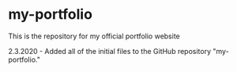# my-portfolio
This is the repository for my official portfolio website

2.3.2020 - Added all of the initial files to the GitHub repository "my-portfolio."
